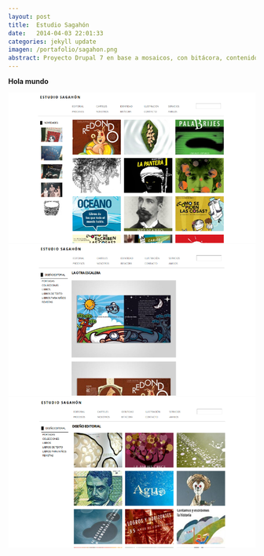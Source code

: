```yaml
---
layout: post
title:  Estudio Sagahón
date:   2014-04-03 22:01:33
categories: jekyll update
imagen: /portafolio/sagahon.png
abstract: Proyecto Drupal 7 en base a mosaicos, con bitácora, contenido destacado y panel de administración personalizado
---
```


**Hola mundo**

<img src="/portafolio/sagahon1.png" class="img-thumbnail img-responsive">
<img src="/portafolio/sagahon2.png" class="img-thumbnail img-responsive">
<img src="/portafolio/sagahon3.png" class="img-thumbnail img-responsive">